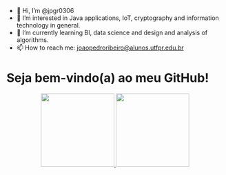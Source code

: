 - 👋 Hi, I’m @jpgr0306
- 👀 I’m interested in Java applications, IoT, cryptography and information technology in general.
- 🌱 I’m currently learning BI, data science and design and analysis of algorithms.
- 📫 How to reach me:
joaopedroribeiro@alunos.utfpr.edu.br

# **Seja bem-vindo(a) ao meu GitHub!**

<div align="center">
  
  <a href="https://github.com/jpgr0306">
  <img height="170em" src="https://github-readme-stats.vercel.app/api?username=jpgr0306&show_icons=true&theme=dark&include_all_commits=true&count_private=true"/>
  <img height="170em" src="https://github-readme-stats.vercel.app/api/top-langs/?username=jpgr0306&layout=compact&langs_count=7&theme=dark"/>
</div>
